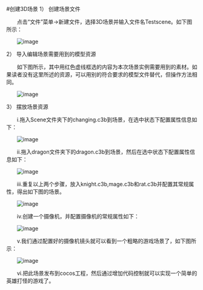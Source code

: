 #创建3D场景
1）	创建场景文件

&emsp;&emsp;点击“文件”菜单->新建文件，选择3D场景并输入文件名Testscene。如下图所示：

&emsp;&emsp;![image](res/image0001.png) 

2）	导入编辑场景需要用到的模型资源

&emsp;&emsp;如下图所示，其中用红色虚线框选的内容为本次场景实例需要用到的素材。如果读者没有这里所述的资源，可以用别的符合要求的模型文件替代，但操作方法相同。

&emsp;&emsp;![image](res/image0002.png) 

3）	摆放场景资源

&emsp;&emsp;i.拖入Scene文件夹下的changing.c3b到场景，在选中状态下配置属性信息如下：

&emsp;&emsp;![image](res/image0003.png) 
 
&emsp;&emsp;ii.拖入dragon文件夹下的dragon.c3b到场景，然后在选中状态下配置属性信息如下：

&emsp;&emsp;![image](res/image0004.png) 

&emsp;&emsp;iii.重复以上两个步骤，放入knight.c3b,mage.c3b和rat.c3b并配置其常规属性，得出如下图的场景。

&emsp;&emsp;![image](res/image0005.png) 
 
&emsp;&emsp;iv.创建一个摄像机，并配置摄像机的常规属性如下：

&emsp;&emsp;![image](res/image0006.png) 
 
&emsp;&emsp;v.我们通过配置好的摄像机镜头就可以看到一个粗略的游戏场景了，如下图所示：

&emsp;&emsp;![image](res/image0007.png) 
 
&emsp;&emsp;vi.把此场景发布到cocos工程，然后通过增加代码控制就可以实现一个简单的英雄打怪的游戏了。
